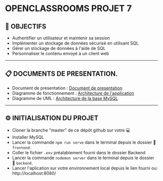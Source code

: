 # OPENCLASSROOMS PROJET 7 

## :flags: __OBJECTIFS__
* Authentifier un utilisateur et maintenir sa session
* Implémenter un stockage de données sécurisé en utilisant SQL
* Gérer un stockage de données à l'aide de SQL
* Personnaliser le contenu envoyé à un client web


---
## :clipboard: DOCUMENTS DE PRESENTATION.

* Document de presentation : [Document de presentation](https://drive.google.com/file/d/1IUhueCi24jB3S1qxQeNjc7H-eiQevZbo/view?usp=sharing)
* Diagramme de fonctionnement : [Architecture de l'application](https://drive.google.com/file/d/1aDGWIMnIU32-ito07VZYGb0Vac0wljfL/view?usp=sharing)
* Diagramme de UML : [Architecture de la base MySQL](https://drive.google.com/file/d/1c0JMPPTCUPIcksLSxnptGqlzfHVk_J3L/view?usp=sharing)
---

## :gear: INITIALISATION DU PROJET

* Cloner la branche "master" de ce dépôt github sur votre :computer:
* Installer MySQL
* Lancer la commande `npm run serve` dans le terminal depuis le dossier :file_folder: `frontend`.
* Coller le fichier `.env` préalablement fourni dans le dossier Backend
* Lancer la commande `nodemon server` dans le terminal depuis le dossier :file_folder: `backend`.
* Lancer l'aplication sur votre environnement local depuis le lien fourni ou: http://localhost:8080/

